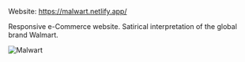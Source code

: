 Website: https://malwart.netlify.app/

Responsive e-Commerce website. Satirical interpretation of the global brand Walmart.

![Malwart](https://user-images.githubusercontent.com/65694925/104795648-15501e00-577e-11eb-989b-98941f1665e4.gif)
